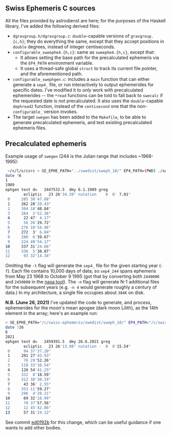 ## Swiss Ephemeris C sources

All the files provided by astrodienst are here; for the purposes
of the Haskell library, I've added the following derived files:

* `dgravgroup.h/dgravgroup.c`: `double`-capable versions of `gravgroup.{c,h}`;
  they do everything the same, except that they accept positions in `double` degrees,
  instead of integer centiseconds.
* `configurable_sweephe4.{h,c}`: same as `sweephe4.{h,c}`, except that:
  * It allows setting the base path for the precalculated ephemeris via the
    `EP4_PATH` environment variable.
  * It uses a thread-safe global `struct` to track its current file pointer,
    and the aforementioned path.
* `configurable_swephgen.c`: includes a `main` function that can either generate a `sep4_` file, or run interactively to output ephemerides for specific dates. I've modified it to _only_ work with precalculated ephemerides -- the `*read` functions can be told to fall back to `swecalc` if the requested date is not precalculated. It also uses the `double`-capable `dephread2` function, instead of the `centisecond` one that the non-`configurable_` version invokes.
* The target `swegen` has been added to the `Makefile`, to be able to generate precalculated ephemeris, and test existing precalculated ephemeris files.


## Precalculated ephemeris

Example usage of `swegen` (244 is the Julian range that includes ~1968-1995):

```sh
 ~/c/l/s/csrc > SE_EPHE_PATH="../swedist/sweph_18/" EP4_PATH=(PWD) ./swegen -f244 -t
date ?6
1
1989
ephgen test d=   2447532.5  dmy 6.1.1989 greg
        ecliptic   23 26'34.39" nutation    0  0' 7.01"
 0     285 38'47.68"
 1     262 28'20.43"
 2     304 18'48.84"
 3     264  2'52.36"
 4      22 47' 4.17"
 5      56 26'29.72"
 6     276 10'54.96"
 7     272  3' 6.04"
 8     280  6'39.67"
 9     224 40'54.17"
10     337 31'24.66"
11     336  5'38.87"
12      93 32'14.34"
```

Omitting the `-t` flag will generate the `sep4_` file for the given starting year (`-f`). Each file contains 10,000 days of data; so `sep4_244` spans ephemeris from May 23 1968 to
October 9 1995 (got that by converting both `2440000` and `2450000` in the [nasa tool](https://ssd.jpl.nasa.gov/tc.cgi#top)). The `-n` flag will generate N-1 additional files for the subsequent years (e.g. 
`-n 4` would generate roughly a century of data.) In my architecture, a single file
occupies about `384K` on disk.

**N.B. (June 26, 2021)** I've updated the code to generate, and process, ephemerides for
the moon's mean apogee (dark moon Lilith), as the 14th element in the array; here's an example run:

```sh
> SE_EPHE_PATH="/c/swiss-ephemeris/swedist/sweph_18/" EP4_PATH="/c/swiss-ephemeris/swedist/precalc/" ./swegen -f245 -t
date ?26      
6
2021
ephgen test d=   2459391.5  dmy 26.6.2021 greg
        ecliptic   23 26'13.98" nutation -  0  0'15.54"
 0      94 37'37.20"
 1     291 27'43.93"
 2      76 29'52.26"
 3     118 33'38.54"
 4     128 54'41.25"
 5     332  8'18.59"
 6     312 38'30.19"
 7      43 36' 2.55"
 8     353 11'59.27"
 9     296  4'20.21"
10      69 32'18.99"
11      70 37'57.56"
12      12 45'42.86"
13      57 31'24.12"
```

See commit [ed0f92b](https://github.com/lfborjas/swiss-ephemeris/commit/ed0f92be747949f92d02a8919f11566d07504b88) for this change, which can be useful guidance if one wants to
add other bodies.
